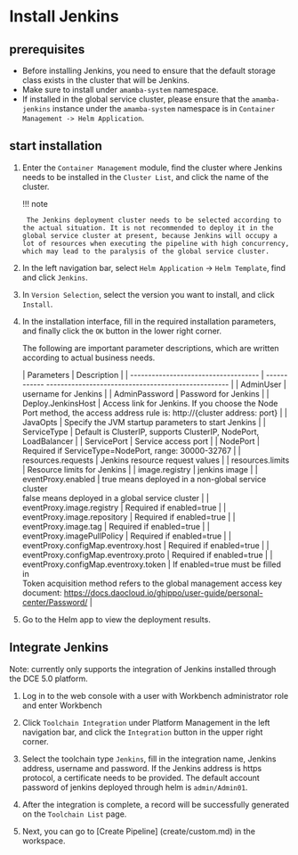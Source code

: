 # Install Jenkins

## prerequisites

- Before installing Jenkins, you need to ensure that the default storage class exists in the cluster that will be Jenkins.
- Make sure to install under `amamba-system` namespace.
- If installed in the global service cluster, please ensure that the `amamba-jenkins` instance under the `amamba-system` namespace is in `Container Management -> Helm Application`.

## start installation

1. Enter the `Container Management` module, find the cluster where Jenkins needs to be installed in the `Cluster List`, and click the name of the cluster.

    !!! note

        The Jenkins deployment cluster needs to be selected according to the actual situation. It is not recommended to deploy it in the global service cluster at present, because Jenkins will occupy a lot of resources when executing the pipeline with high concurrency, which may lead to the paralysis of the global service cluster.

    <!--![]()screenshots-->

2. In the left navigation bar, select `Helm Application` -> `Helm Template`, find and click `Jenkins`.

    <!--![]()screenshots-->

3. In `Version Selection`, select the version you want to install, and click `Install`.

    <!--![]()screenshots-->

4. In the installation interface, fill in the required installation parameters, and finally click the `OK` button in the lower right corner.

    <!--![]()screenshots-->

    The following are important parameter descriptions, which are written according to actual business needs.

    | Parameters | Description |
    | ------------------------------------ | ------------ --------------------------------------------------- |
    | AdminUser | username for Jenkins |
    | AdminPassword | Password for Jenkins |
    | Deploy.JenkinsHost | Access link for Jenkins. If you choose the Node Port method, the access address rule is: http://{cluster address: port} |
    | JavaOpts | Specify the JVM startup parameters to start Jenkins |
    | ServiceType | Default is ClusterIP, supports ClusterIP, NodePort, LoadBalancer |
    | ServicePort | Service access port |
    | NodePort | Required if ServiceType=NodePort, range: 30000-32767 |
    | resources.requests | Jenkins resource request values ​​|
    | resources.limits | Resource limits for Jenkins |
    | image.registry | jenkins image |
    | eventProxy.enabled | true means deployed in a non-global service cluster<br />false means deployed in a global service cluster |
    | eventProxy.image.registry | Required if enabled=true |
    | eventProxy.image.repository | Required if enabled=true |
    | eventProxy.image.tag | Required if enabled=true |
    | eventProxy.imagePullPolicy | Required if enabled=true |
    | eventProxy.configMap.eventroxy.host | Required if enabled=true |
    | eventProxy.configMap.eventroxy.proto | Required if enabled=true |
    | eventProxy.configMap.eventroxy.token | If enabled=true must be filled in<br />Token acquisition method refers to the global management access key document: https://docs.daocloud.io/ghippo/user-guide/personal-center/Password/ |

5. Go to the Helm app to view the deployment results.

    <!--![]()screenshots-->

## Integrate Jenkins

Note: currently only supports the integration of Jenkins installed through the DCE 5.0 platform.

1. Log in to the web console with a user with Workbench administrator role and enter Workbench

    <!--![]()screenshots-->

2. Click `Toolchain Integration` under Platform Management in the left navigation bar, and click the `Integration` button in the upper right corner.

    <!--![]()screenshots-->

3. Select the toolchain type `Jenkins`, fill in the integration name, Jenkins address, username and password. If the Jenkins address is https protocol, a certificate needs to be provided. The default account password of jenkins deployed through helm is `admin/Admin01`.

    <!--![]()screenshots-->

4. After the integration is complete, a record will be successfully generated on the `Toolchain List` page.

    <!--![]()screenshots-->

5. Next, you can go to [Create Pipeline] (create/custom.md) in the workspace.